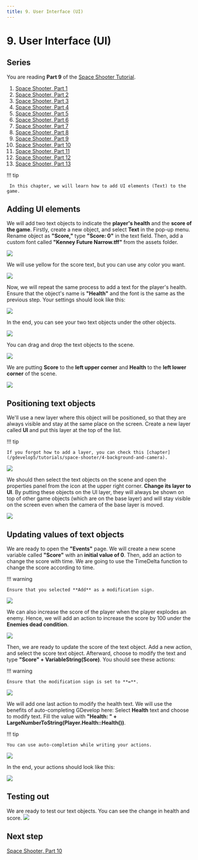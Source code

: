 ```yaml
---
title: 9. User Interface (UI)
---
```

# 9. User Interface (UI)

## Series

You are reading **Part 9** of the [Space Shooter Tutorial](/gdevelop5/tutorials/space-shooter).

1. [Space Shooter, Part 1](/gdevelop5/tutorials/space-shooter)
2. [Space Shooter, Part 2](/gdevelop5/tutorials/space-shooter/2-move-player)
3. [Space Shooter, Part 3](/gdevelop5/tutorials/space-shooter/3-shoot-and-health)
4. [Space Shooter, Part 4](/gdevelop5/tutorials/space-shooter/4-background-and-camera)
5. [Space Shooter, Part 5](/gdevelop5/tutorials/space-shooter/5-enemies)
6. [Space Shooter, Part 6](/gdevelop5/tutorials/space-shooter/6-enemy-mechanics)
7. [Space Shooter, Part 7](/gdevelop5/tutorials/space-shooter/7-meteors)
8. [Space Shooter, Part 8](/gdevelop5/tutorials/space-shooter/8-powerups)
9. [Space Shooter, Part 9](/gdevelop5/tutorials/space-shooter/9-ui)
10. [Space Shooter, Part 10](/gdevelop5/tutorials/space-shooter/10-sound-effects-music)
11. [Space Shooter, Part 11](/gdevelop5/tutorials/space-shooter/11-visual-effects)
12. [Space Shooter, Part 12](/gdevelop5/tutorials/space-shooter/12-levels)
13. [Space Shooter, Part 13](/gdevelop5/tutorials/space-shooter/13-main-menu)

!!! tip

     In this chapter, we will learn how to add UI elements (Text) to the game.

## Adding UI elements

We will add two text objects to indicate the **player's health** and the **score of the game**. Firstly, create a new object, and select **Text** in the pop-up menu. Rename object as **"Score,"** type **"Score: 0"** in the text field. Then, add a custom font called **"Kenney Future Narrow.tff"** from the assets folder.

![](/gdevelop5/tutorials/space-shooter/space-shooter-add-text-font-min.gif)

We will use yellow for the score text, but you can use any color you want.

![](/gdevelop5/tutorials/space-shooter/space-shooter-add-score-text.png)

Now, we will repeat the same process to add a text for the player's health. Ensure that the object's name is **"Health"** and the font is the same as the previous step. Your settings should look like this:

![](/gdevelop5/tutorials/space-shooter/space-shooter-add-health-text.png)

In the end, you can see your two text objects under the other objects.

![](/gdevelop5/tutorials/space-shooter/space-shooter-text-objects.png)

You can drag and drop the text objects to the scene.

![](/gdevelop5/tutorials/space-shooter/space-shooter-drag-and-drop-score-text-min.gif)

We are putting **Score** to the **left upper corner** and **Health** to the **left lower corner** of the scene.

![](/gdevelop5/tutorials/space-shooter/space-shooter-positions-of-text-objects.png)

## Positioning text objects

We'll use a new layer where this object will be positioned, so that they are always visible and stay at the same place on the screen. Create a new layer called **UI** and put this layer at the top of the list.

!!! tip

    If you forgot how to add a layer, you can check this [chapter](/gdevelop5/tutorials/space-shooter/4-background-and-camera).

![](/gdevelop5/tutorials/space-shooter/space-shooter-add-layer-ui.png)

We should then select the text objects on the scene and open the properties panel from the icon at the upper right corner. **Change its layer to UI**. By putting these objects on the UI layer, they will always be shown on top of other game objects (which are on the base layer) and will stay visible on the screen even when the camera of the base layer is moved.

![](/gdevelop5/tutorials/space-shooter/space-shooter-text-change-layers.png)

## Updating values of text objects

We are ready to open the **"Events"** page. We will create a new scene variable called **"Score"** with an **initial value of 0**. Then, add an action to change the score with time. We are going to use the TimeDelta function to change the score according to time.

!!! warning

    Ensure that you selected **Add** as a modification sign.

![](/gdevelop5/tutorials/space-shooter/space-shooter-change-score-with-time.png)

We can also increase the score of the player when the player explodes an enemy. Hence, we will add an action to increase the score by 100 under the **Enemies dead condition**.

![](/gdevelop5/tutorials/space-shooter/space-shooter-add-100-score-when-enemy-dies.png)

Then, we are ready to update the score of the text object. Add a new action, and select the score text object. Afterward, choose to modify the text and type **"Score" + VariableString(Score)**. You should see these actions:

!!! warning

    Ensure that the modification sign is set to **=**.

![](/gdevelop5/tutorials/space-shooter/space-shooter-change-score-text.png)

We will add one last action to modify the health text. We will use the benefits of auto-completing GDevelop here:
Select **Health** text and choose to modify text. Fill the value with **"Health: " + LargeNumberToString(Player.Health::Health())**.

!!! tip

    You can use auto-completion while writing your actions.

![](/gdevelop5/tutorials/space-shooter/space-shooter-change-health-text-min.gif)

In the end, your actions should look like this:

![](/gdevelop5/tutorials/space-shooter/space-shooter-chapter-9-events.png)

## Testing out

We are ready to test our text objects. You can see the change in health and score.
![](/gdevelop5/tutorials/space-shooter/space-shooter-chapter-9-demo.gif)

## Next step

[Space Shooter, Part 10](/gdevelop5/tutorials/space-shooter/10-sound-effects-music)
